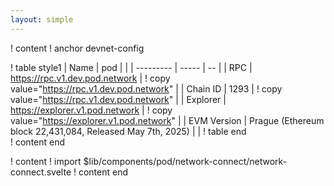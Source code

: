 ```yaml
---
layout: simple
---
```


! content
! anchor devnet-config

! table style1 
| Name | pod |    |
| --------- | ----- | -- |
| RPC | https://rpc.v1.dev.pod.network | ! copy value="https://rpc.v1.dev.pod.network" |
| Chain ID | 1293 | ! copy value="https://rpc.v1.dev.pod.network" |
| Explorer | https://explorer.v1.pod.network | ! copy value="https://explorer.v1.pod.network" |
| EVM Version | Prague (Ethereum block 22,431,084, Released May 7th, 2025) | |
! table end   
! content end

! content 
! import $lib/components/pod/network-connect/network-connect.svelte
! content end
